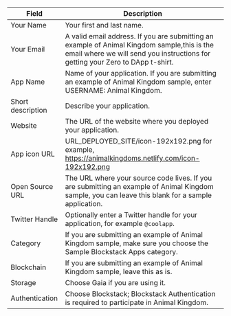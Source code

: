 | Field             | Description                                                                                                                                                                   |
| ----------------- | ----------------------------------------------------------------------------------------------------------------------------------------------------------------------------- |
| Your Name         | Your first and last name.                                                                                                                                                     |
| Your Email        | A valid email address. If you are submitting an example of Animal Kingdom sample,this is the email where we will send you instructions for getting your Zero to DApp t-shirt. |
| App Name          | Name of your application. If you are submitting an example of Animal Kingdom sample, enter USERNAME: Animal Kingdom.                                                          |
| Short description | Describe your application.                                                                                                                                                    |
| Website           | The URL of the website where you deployed your application.                                                                                                                   |
| App icon URL      | URL_DEPLOYED_SITE/icon-192x192.png for example, https://animalkingdoms.netlify.com/icon-192x192.png                                                                           |
| Open Source URL   | The URL where your source code lives. If you are submitting an example of Animal Kingdom sample, you can leave this blank for a sample application.                           |
| Twitter Handle    | Optionally enter a Twitter handle for your application, for example `@coolapp`.                                                                                               |
| Category          | If you are submitting an example of Animal Kingdom sample, make sure you choose the Sample Blockstack Apps category.                                                          |
| Blockchain        | If you are submitting an example of Animal Kingdom sample, leave this as is.                                                                                                  |
| Storage           | Choose Gaia if you are using it.                                                                                                                                              |
| Authentication    | Choose Blockstack; Blockstack Authentication is required to participate in Animal Kingdom.                                                                                    |
